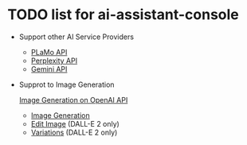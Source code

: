 # TODO list for ai-assistant-console

- Support other AI Service Providers

    * [PLaMo API](https://plamo.preferredai.jp/api)
    * [Perplexity API](https://docs.perplexity.ai/home)
    * [Gemini API](https://ai.google.dev/gemini-api/docs)

- Supprot to Image Generation

    [Image Generation on OpenAI API](https://platform.openai.com/docs/guides/images?lang=curl)

    * [Image Generation](https://platform.openai.com/docs/guides/images?lang=curl#example-dall-e-3-generations)
    * [Edit Image](https://platform.openai.com/docs/guides/images#edits-dall-e-2-only) (DALL-E 2 only)
    * [Variations](https://platform.openai.com/docs/guides/images#variations-dall-e-2-only) (DALL-E 2 only)


